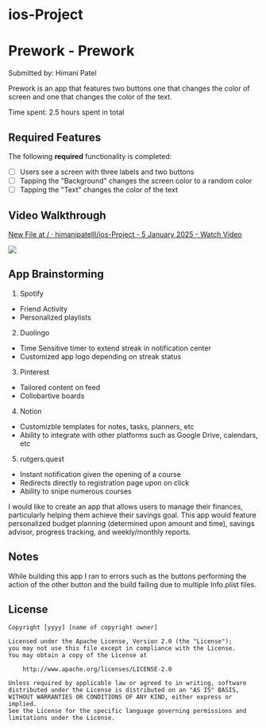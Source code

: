 # ios-Project
# Prework - Prework

Submitted by: Himani Patel

Prework is an app that features two buttons one that changes the color of screen and one that changes the color of the text.

Time spent: 2.5 hours spent in total

## Required Features

The following **required** functionality is completed:

- [ ] Users see a screen with three labels and two buttons
- [ ] Tapping the "Background" changes the screen color to a random color
- [ ] Tapping the "Text" changes the color of the text
 
## Video Walkthrough

<div>
    <a href="https://www.loom.com/share/3598f3221fa94e89bb016fa3fdf248ac">
      <p>New File at / · himanipatelll/ios-Project - 5 January 2025 - Watch Video</p>
    </a>
    <a href="https://www.loom.com/share/3598f3221fa94e89bb016fa3fdf248ac">
      <img style="max-width:300px;" src="https://cdn.loom.com/sessions/thumbnails/3598f3221fa94e89bb016fa3fdf248ac-43013ce8e8994142-full-play.gif">
    </a>
  </div>
 


## App Brainstorming
1. Spotify
  - Friend Activity
  - Personalized playlists
2. Duolingo
  - Time Sensitive timer to extend streak in notification center
  - Customized app logo depending on streak status
3. Pinterest
  - Tailored content on feed
  - Collobartive boards
4. Notion
  - Customizble templates for notes, tasks, planners, etc
  - Ability to integrate with other platforms such as Google Drive, calendars, etc
5. rutgers.quest
  - Instant notification given the opening of a course
  - Redirects directly to registration page upon on click
  - Ability to snipe numerous courses

I would like to create an app that allows users to manage their finances, particularly helping them achieve their savings goal. This app would feature personalized budget planning (determined upon amount and time), savings advisor, progress tracking, and weekly/monthly reports. 

## Notes
While building this app I ran to errors such as the buttons performing the action of the other button and the build failing due to multiple Info.plist files.
## License

    Copyright [yyyy] [name of copyright owner]

    Licensed under the Apache License, Version 2.0 (the "License");
    you may not use this file except in compliance with the License.
    You may obtain a copy of the License at

        http://www.apache.org/licenses/LICENSE-2.0

    Unless required by applicable law or agreed to in writing, software
    distributed under the License is distributed on an "AS IS" BASIS,
    WITHOUT WARRANTIES OR CONDITIONS OF ANY KIND, either express or implied.
    See the License for the specific language governing permissions and
    limitations under the License.
